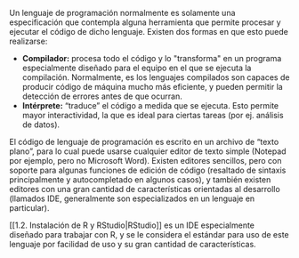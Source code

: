 Un lenguaje de programación normalmente es solamente una especificación que contempla alguna herramienta que permite procesar y ejecutar el código de dicho lenguaje. Existen dos formas en que esto puede realizarse:
- **Compilador:** procesa todo el código y lo "transforma" en un programa especialmente diseñado para el equipo en el que se ejecuta la compilación. Normalmente, es los lenguajes compilados son capaces de producir código de máquina mucho más eficiente, y pueden permitir la detección de errores antes de que ocurran.
- **Intérprete:** “traduce” el código a medida que se ejecuta. Esto permite mayor interactividad, la que es ideal para ciertas tareas (por ej. análisis de datos).

El código de lenguaje de programación es escrito en un archivo de “texto plano”, para lo cual puede usarse cualquier editor de texto simple (Notepad por ejemplo, pero no Microsoft Word). Existen editores sencillos, pero con soporte para algunas funciones de edición de código (resaltado de sintaxis principalmente y autocompletado en algunos casos), y también existen editores con una gran cantidad de características orientadas al desarrollo (llamados IDE, generalmente son especializados en un lenguaje en particular).

[[1.2. Instalación de R y RStudio|RStudio]] es un IDE especialmente diseñado para trabajar con R, y se le considera el estándar para uso de este lenguaje por facilidad de uso y su gran cantidad de características.